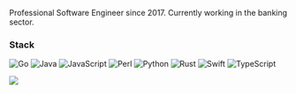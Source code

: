 Professional Software Engineer since 2017. Currently working in the banking sector.

### Stack
<p algin="left">
<img alt="Go" src="https://img.shields.io/badge/go-%23000000.svg?style=for-the-badge&logo=go&color=blue"/>
<img alt="Java" src="https://img.shields.io/badge/Java-ED8B00?style=for-the-badge&logo=openjdk&logoColor=white"/>
<img alt="JavaScript" src="https://img.shields.io/badge/javascript-%23323330.svg?style=for-the-badge&logo=javascript"/>
<img alt="Perl" src="https://img.shields.io/badge/perl-%2339457E.svg?style=for-the-badge&logo=perl&logoColor"/>
<img alt="Python" src="https://img.shields.io/badge/python-%2314354C.svg?style=for-the-badge&logo=python&logoColor"/>
<img alt="Rust" src="https://img.shields.io/badge/rust-%23000000.svg?style=for-the-badge&logo=rust"/>
<img alt="Swift" src="https://img.shields.io/badge/Swift-F54A2A?logo=swift&logoColor=white"/>
<img alt="TypeScript" src="https://img.shields.io/badge/typescript-%23007ACC.svg?style=for-the-badge&logo=typescript&logoColor=white"/>


![](https://komarev.com/ghpvc/?username=80-am)
